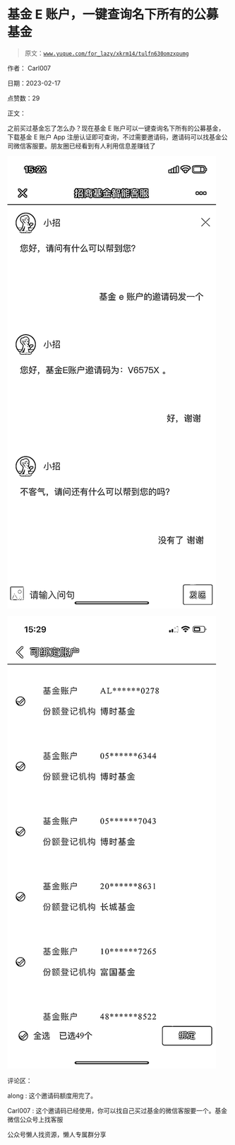 # 基金 E 账户，一键查询名下所有的公募基金

> 原文：[`www.yuque.com/for_lazy/xkrm14/tulfn630omzxpumg`](https://www.yuque.com/for_lazy/xkrm14/tulfn630omzxpumg)



作者： Carl007



日期：2023-02-17



点赞数：29



正文：



之前买过基金忘了怎么办？现在基金 E 账户可以一键查询名下所有的公募基金，下载基金 E 账户 App 注册认证即可查询，不过需要邀请码，邀请码可以找基金公司微信客服要。朋友圈已经看到有人利用信息差赚钱了



![](img/d01073943f396dbbcc1be669219bae7e.png)  

![](img/cceb2c30faa629cb1f6c6c13ee8f92c8.png)  

评论区：



along : 这个邀请码额度用完了。



Carl007 : 这个邀请码已经使用，你可以找自己买过基金的微信客服要一个。基金微信公众号上找客服



公众号懒人找资源，懒人专属群分享


